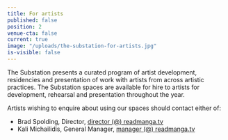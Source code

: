 ```yaml
---
title: For artists
published: false
position: 2
venue-cta: false
current: true
image: "/uploads/the-substation-for-artists.jpg"
is-visible: false
---
```


The Substation presents a curated program of artist development, residencies and presentation of work with artists from across artistic practices. The Substation spaces are available for hire to artists for development, rehearsal and presentation throughout the year.

Artists wishing to enquire about using our spaces should contact either of:

* Brad Spolding, Director, [director (@) readmanga.tv](mailto:director@readmanga.tv)
* Kali Michailidis, General Manager, [manager (@) readmanga.tv](mailto:manager@readmanga.tv)
